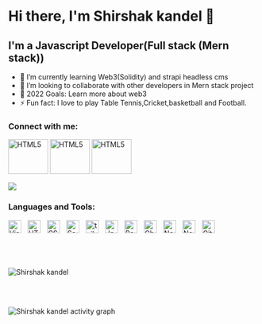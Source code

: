 # Hi there, I'm Shirshak kandel 👋 
## I'm a Javascript Developer(Full stack (Mern stack))

- 🌱 I’m currently learning Web3(Solidity) and strapi headless cms
- 👯 I’m looking to collaborate with other developers in Mern stack project
- 🥅 2022 Goals: Learn more about web3
- ⚡ Fun fact: I love to play Table Tennis,Cricket,basketball and Football.

### Connect with me:

[<img alt="HTML5" width="80px" height="70px" title="linkedin" src="https://upload.wikimedia.org/wikipedia/commons/thumb/c/ca/LinkedIn_logo_initials.png/768px-LinkedIn_logo_initials.png"/>](https://www.linkedin.com/in/shirshak-kandel-a96187191/)
[<img alt="HTML5" width="80px" height="70px" title="fiverr" src="https://fiverr-res.cloudinary.com/image/upload/f_auto,q_auto/v1/attachments/generic_asset/asset/5c837aac7c42de1f9f125cff37ab2c70-1612076004546/fiverr-og-logo.png"/>](https://www.fiverr.com/shirshak_kandel)
[<img alt="HTML5" width="80px" height="70px" title="Grepper" src="https://www.codegrepper.com/images/logo_colors_small.png"/>](https://www.codegrepper.com/profile/shirshak-kandel-b0z4rx7607yg)

 <img align="center" src="https://github-readme-stats.vercel.app/api/top-langs/?username=Shirshakkandel&layout=compact&langs_count=8&theme=dark" />


### Languages and Tools:

<img align="left" alt="Visual Studio Code" title="Vs code My Code Editor" width="26px" src="https://cdn.jsdelivr.net/gh/devicons/devicon/icons/vscode/vscode-original.svg" style="padding-right:10px;" />
<img align="left" alt="HTML5" title="HTML5" width="26px" src="https://cdn.jsdelivr.net/gh/devicons/devicon/icons/html5/html5-original.svg" style="padding-right:10px;" />
<img align="left" alt="CSS3" title="CSS3" width="26px" src="https://cdn.jsdelivr.net/gh/devicons/devicon/icons/css3/css3-original.svg" style="padding-right:10px;" />
<img align="left" alt="Sass" title="Sass" width="26px" src="https://cdn.jsdelivr.net/gh/devicons/devicon/icons/sass/sass-original.svg" style="padding-right:10px;" />
<img align="left" alt="tailwindCss" title="tailwindCss" width="26px" src="https://tailwindcss.com/_next/static/media/social-square.b622e290e82093c36cca57092ffe494f.jpg" style="padding-right:10px;" />
<img align="left" alt="JavaScript" title="JavaScript" width="26px" src="https://cdn.jsdelivr.net/gh/devicons/devicon/icons/javascript/javascript-original.svg" style="padding-right:10px;" />
<img align="left" alt="React" title="React" width="26px" src="https://cdn.jsdelivr.net/gh/devicons/devicon/icons/react/react-original.svg" style="padding-right:10px;" />
<img align="left" alt="Chakra UI" title="Chakra Ui" width="26px" src="https://avatars.githubusercontent.com/u/54212428?s=280&v=4" style="padding-right:10px;" />

<img align="left" alt="NextJs" title="Nextjs" width="26px" src="https://www.rlogical.com/wp-content/uploads/2021/08/Rlogical-Blog-Images-thumbnail.png" style="padding-right:10px;" />
<img align="left" alt="Node.js" width="26px" src="https://cdn.jsdelivr.net/gh/devicons/devicon/icons/nodejs/nodejs-original.svg" style="padding-right:10px;" />
<img align="left" alt="Git" width="26px" src="https://cdn.jsdelivr.net/gh/devicons/devicon/icons/git/git-original.svg" style="padding-right:10px;" />

<br />
<br />


<br/><br/>
<p><img align="center" src="https://github-readme-streak-stats.herokuapp.com/?user=shirshakkandel&theme=dark" alt="Shirshak kandel" /></p>
<br/><br/>

<p><img align="center" src="https://activity-graph.herokuapp.com/graph?username=shirshakkandel&theme=dracula" alt="Shirshak kandel activity graph" /></p>
<br>
